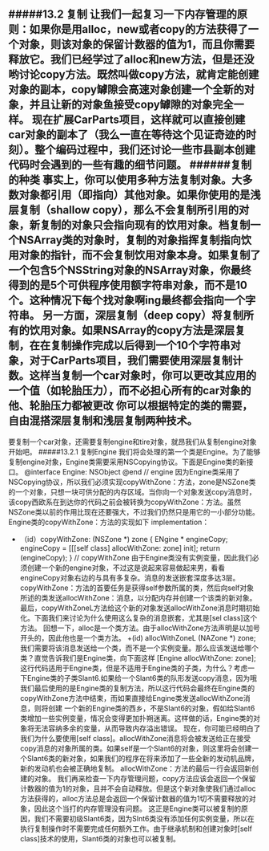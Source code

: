 #####13.2 复制
让我们一起复习一下内存管理的原则：如果你是用alloc，new或者copy的方法获得了一个对象，则该对象的保留计数器的值为1，而且你需要释放它。我们已经学过了alloc和new方法，但是还没哟讨论copy方法。既然叫做copy方法，就肯定能创建对象的副本，copy罅隙会高速对象创建一个全新的对象，并且让新的对象鱼接受copy罅隙的对象完全一样。
现在扩展CarParts项目，这样就可以直接创建car对象的副本了（我么一直在等待这个见证奇迹的时刻）。整个编码过程中，我们还讨论一些市县副本创建代码时会遇到的一些有趣的细节问题。
######复制的种类
事实上，你可以使用多种方法复制对象。大多数对象都引用（即指向）其他对象。如果你使用的是浅层复制（shallow copy），那么不会复制所引用的对象，新复制的对象只会指向现有的饮用对象。档复制一个NSArray类的对象时，复制的对象指挥复制指向饮用对象的指针，而不会复制饮用对象本身。如果复制了一个包含5个NSString对象的NSArray对象，你最终得到的是5个可供程序使用额字符串对象，而不是10个。这种情况下每个找对象啊ing最终都会指向一个字符串。
另一方面，深层复制（deep copy）将复制所有的饮用对象。如果NSArray的copy方法是深层复制，在在复制操作完成以后得到一个10个字符串对象，对于CarParts项目，我们需要使用深层复制计数。这样当复制一个car对象时，你可以更改其应用的一个值（如轮胎压力），而不必担心所有的car对象的他、轮胎压力都被更改
你可以根据特定的类的需要，自由混搭深层复制和浅层复制两种技术。
----------------------------
要复制一个car对象，还需要复制engine和tire对象，就昂我们从复制engine对象开始吧。
#####13.2.1 复制Engine
我们将会处理的第一个类是Engine。为了能够复制engine对象，Engine类需要采用NSCopying协议。下面是Engine类的新接口。
@interface Engine: NSObject <NSCopying>
@end // engine
因为Engine类采用了NSCopying协议，所以我们必须实现copyWithZone：方法，zone是NSZone类的一个对象，只想一块可供分配的内存区域。当你向一个对象发送copy消息时，该copy西欧系在到达你的代码之前会被转换为copyWithZone：方法。虽然NSZone类以前的作用比现在还要强大，不过我们仍然只是用它的一小部分功能。
Engine类的copyWithZone：方法的实现如下
implementation：
- （id）copyWithZone: (NSZone *) zone
{
ENgine * engineCopy;
engineCopy = [[[self class]
allocWithZone: zone] init];
return (engineCopy);
} // copyWithZone
由于Engine类没有实例变量，因此我们必须创建一个新的engine对象，不过这是说起来容易做起来男，看看engineCopy对象右边的与具有多复杂。消息的发送嵌套深度多达3层。
copyWithZone：方法的首要任务是获得self参数所属的类，然后向self对象所述的类发送allocWithZone：消息，以分配内存并创建一个该类的新对象。最后，copyWithZoneL方法给这个新的对象发送allocWithZone消息时期初始化。下面我们来讨论为什么使用这么复杂的消息嵌套，尤其是[sel class]这个方法。
回想一下，alloc是一个类方法。由于allocWithZone方法声明是以加号开头的，因此他也是一个类方法。 
+(id) allocWithZoneL (NAZone *) zone;
我们需要将该消息发送给一个类，而不是一个实例变量。那么应该发送给哪个类？直觉告诉我们是Engine类，向下面这样
[Engine allocWithZone: zone];
这行代码适用于Engine类，但是不适用于Engine类的子类，为什么？考虑一下Engine类的子类Slant6.如果给一个Slant6类的队形发送copy消息，因为哦我们最后使用的是Engine类的复制方法，所以这行代码会最终在Engine类的copyWithZone方法中结束，而如果直接给Engine类发送allocWithZone消息，则将创建 一个新的Engine类的西乡，不是Slant6的对象，假如给Slant6类增加一些实例变量，情况会变得更加扑朔迷离。这样做的话，Engine类的对象将无法容纳多余的变量，从而导致内存溢出错误。
现在，你可能已经明白了我们为什么要使用[self class]。allocWithZone消息将会被发送给正在接受copy消息的对象所属的类。如果self是一个Slant6的对象，则这里将会创建一个Slant6类的新对象，如果我们的程序在将来添加了一些全新的发动机品牌，新的发动机也会被正确地复制。
allocWithZone：方法的最后一行会返回新创建的对象。
我们再来检查一下内存管理问题，copy方法应该会返回一个保留计数器的值为1的对象，且并不会自动释放。但是这个新对象使我们通过alloc方法获得的，alloc方法总是会返回一个保留计数器的值为1切不需要释放的对象，因此这个当打的内存管理没有问题。
这正是Engine类可以被复制的原因，我们不需要初级Slant6类，因为Slnt6类没有添加任何实例变量，所以在执行复制操作时不需要完成任何额外工作。由于继承机制和创建对象时[self class]技术的使用，Slant6类的对象也可以被复制。

